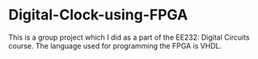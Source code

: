 # Digital-Clock-using-FPGA
This is a group project which I did as a part of the EE232: Digital Circuits course. The language used for programming the FPGA is VHDL.
